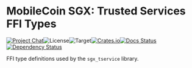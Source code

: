# MobileCoin SGX: Trusted Services FFI Types

[![Project Chat][chat-image]][chat-link]<!--
-->![License][license-image]<!--
-->![Target][target-image]<!--
-->[![Crates.io][crate-image]][crate-link]<!--
-->[![Docs Status][docs-image]][docs-link]<!--
-->[![Dependency Status][deps-image]][deps-link]

FFI type definitions used by the `sgx_tservice` library.

[chat-image]: https://img.shields.io/discord/844353360348971068?style=flat-square
[chat-link]: https://mobilecoin.chat
[license-image]: https://img.shields.io/crates/l/mc-sgx-tservice-sys-types?style=flat-square
[target-image]: https://img.shields.io/badge/target-any-brightgreen?style=flat-square
[crate-image]: https://img.shields.io/crates/v/mc-sgx-tservice-sys-types.svg?style=flat-square
[crate-link]: https://crates.io/crates/mc-sgx-tservice-sys-types
[docs-image]: https://img.shields.io/docsrs/mc-sgx-tservice-sys-types?style=flat-square
[docs-link]: https://docs.rs/crate/mc-sgx-tservice-sys-types
[deps-image]: https://deps.rs/crate/mc-sgx-tservice-sys-types/0.7.2/status.svg?style=flat-square
[deps-link]: https://deps.rs/crate/mc-sgx-tservice-sys-types/0.7.2
